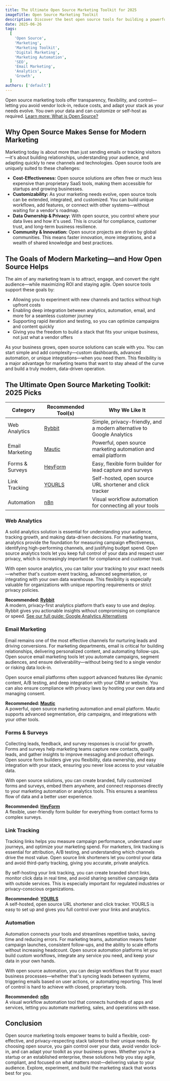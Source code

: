 ```yaml
---
title: The Ultimate Open Source Marketing Toolkit for 2025
imageTitle: Open Source Marketing Toolkit
description: Discover the best open source tools for building a powerful, cost-effective marketing stack in 2025. Explore analytics, automation, email, SEO, and more—no vendor lock-in, full control, and maximum flexibility.
date: 2025-06-26
tags:
  [
    'Open Source',
    'Marketing',
    'Marketing Toolkit',
    'Digital Marketing',
    'Marketing Automation',
    'SEO',
    'Email Marketing',
    'Analytics',
    'Growth',
  ]
authors: ['default']
---
```


Open source marketing tools offer transparency, flexibility, and control—letting you avoid vendor lock-in, reduce costs, and adapt your stack as your needs evolve. You own your data and can customize or self-host as required. [Learn more: What is Open Source?](</blog/(what-is)/what-is-open-source>)

## Why Open Source Makes Sense for Modern Marketing

Marketing today is about more than just sending emails or tracking visitors—it's about building relationships, understanding your audience, and adapting quickly to new channels and technologies. Open source tools are uniquely suited to these challenges:

- **Cost-Effectiveness:** Open source solutions are often free or much less expensive than proprietary SaaS tools, making them accessible for startups and growing businesses.
- **Customizability:** As your marketing needs evolve, open source tools can be extended, integrated, and customized. You can build unique workflows, add features, or connect with other systems—without waiting for a vendor's roadmap.
- **Data Ownership & Privacy:** With open source, you control where your data lives and how it's used. This is crucial for compliance, customer trust, and long-term business resilience.
- **Community & Innovation:** Open source projects are driven by global communities. This means faster innovation, more integrations, and a wealth of shared knowledge and best practices.

## The Goals of Modern Marketing—and How Open Source Helps

The aim of any marketing team is to attract, engage, and convert the right audience—while maximizing ROI and staying agile. Open source tools support these goals by:

- Allowing you to experiment with new channels and tactics without high upfront costs
- Enabling deep integration between analytics, automation, email, and more for a seamless customer journey
- Supporting rapid iteration and testing, so you can optimize campaigns and content quickly
- Giving you the freedom to build a stack that fits your unique business, not just what a vendor offers

As your business grows, open source solutions can scale with you. You can start simple and add complexity—custom dashboards, advanced automation, or unique integrations—when you need them. This flexibility is a major advantage for marketing teams that want to stay ahead of the curve and build a truly modern, data-driven operation.

## The Ultimate Open Source Marketing Toolkit: 2025 Picks

| Category        | Recommended Tool(s)                    | Why We Like It                                                         |
| --------------- | -------------------------------------- | ---------------------------------------------------------------------- |
| Web Analytics   | [Rybbit](/products/app-store/rybbit)   | Simple, privacy-friendly, and a modern alternative to Google Analytics |
| Email Marketing | [Mautic](/products/app-store/mautic)   | Powerful, open source marketing automation and email platform          |
| Forms & Surveys | [HeyForm](/products/app-store/heyform) | Easy, flexible form builder for lead capture and surveys               |
| Link Tracking   | [YOURLS](/products/app-store/yourls)   | Self-hosted, open source URL shortener and click tracker               |
| Automation      | [n8n](/products/app-store/n8n)         | Visual workflow automation for connecting all your tools               |

### Web Analytics

A solid analytics solution is essential for understanding your audience, tracking growth, and making data-driven decisions. For marketing teams, analytics provide the foundation for measuring campaign effectiveness, identifying high-performing channels, and justifying budget spend. Open source analytics tools let you keep full control of your data and respect user privacy, which is increasingly important for compliance and customer trust.

With open source analytics, you can tailor your tracking to your exact needs—whether that's custom event tracking, advanced segmentation, or integrating with your own data warehouse. This flexibility is especially valuable for organizations with unique reporting requirements or strict privacy policies.

**Recommended: [Rybbit](/products/app-store/rybbit)**  
A modern, privacy-first analytics platform that’s easy to use and deploy. Rybbit gives you actionable insights without compromising on compliance or speed. [See our full guide: Google Analytics Alternatives](/blog/google-analytics-alternative)

### Email Marketing

Email remains one of the most effective channels for nurturing leads and driving conversions. For marketing departments, email is critical for building relationships, delivering personalized content, and automating follow-ups. Open source email marketing tools let you automate campaigns, segment audiences, and ensure deliverability—without being tied to a single vendor or risking data lock-in.

Open source email platforms often support advanced features like dynamic content, A/B testing, and deep integration with your CRM or website. You can also ensure compliance with privacy laws by hosting your own data and managing consent.

**Recommended: [Mautic](/products/app-store/mautic)**  
A powerful, open source marketing automation and email platform. Mautic supports advanced segmentation, drip campaigns, and integrations with your other tools.

### Forms & Surveys

Collecting leads, feedback, and survey responses is crucial for growth. Forms and surveys help marketing teams capture new contacts, qualify leads, and gather insights to improve messaging and product offerings. Open source form builders give you flexibility, data ownership, and easy integration with your stack, ensuring you never lose access to your valuable data.

With open source solutions, you can create branded, fully customized forms and surveys, embed them anywhere, and connect responses directly to your marketing automation or analytics tools. This ensures a seamless flow of data and a better user experience.

**Recommended: [HeyForm](/products/app-store/heyform)**  
A flexible, user-friendly form builder for everything from contact forms to complex surveys.

### Link Tracking

Tracking links helps you measure campaign performance, understand user journeys, and optimize your marketing spend. For marketers, link tracking is essential for attribution, A/B testing, and understanding which channels drive the most value. Open source link shorteners let you control your data and avoid third-party tracking, giving you accurate, private analytics.

By self-hosting your link tracking, you can create branded short links, monitor click data in real time, and avoid sharing sensitive campaign data with outside services. This is especially important for regulated industries or privacy-conscious organizations.

**Recommended: [YOURLS](/products/app-store/yourls)**  
A self-hosted, open source URL shortener and click tracker. YOURLS is easy to set up and gives you full control over your links and analytics.

### Automation

Automation connects your tools and streamlines repetitive tasks, saving time and reducing errors. For marketing teams, automation means faster campaign launches, consistent follow-ups, and the ability to scale efforts without increasing headcount. Open source automation platforms let you build custom workflows, integrate any service you need, and keep your data in your own hands.

With open source automation, you can design workflows that fit your exact business processes—whether that's syncing leads between systems, triggering emails based on user actions, or automating reporting. This level of control is hard to achieve with closed, proprietary tools.

**Recommended: [n8n](/products/app-store/n8n)**  
A visual workflow automation tool that connects hundreds of apps and services, letting you automate marketing, sales, and operations with ease.

## Conclusion

Open source marketing tools empower teams to build a flexible, cost-effective, and privacy-respecting stack tailored to their unique needs. By choosing open source, you gain control over your data, avoid vendor lock-in, and can adapt your toolkit as your business grows. Whether you’re a startup or an established enterprise, these solutions help you stay agile, compliant, and focused on what matters most—delivering value to your audience. Explore, experiment, and build the marketing stack that works best for you.
